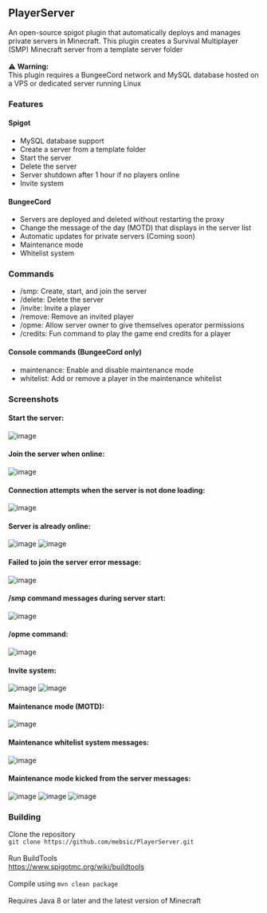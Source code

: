 ## PlayerServer
An open-source spigot plugin that automatically deploys and manages private servers in Minecraft. This plugin creates a Survival Multiplayer (SMP) Minecraft server from a template server folder
<br><br>
:warning: <b>Warning:</b><br>
This plugin requires a BungeeCord network and MySQL database hosted on a VPS or dedicated server running Linux

### Features
#### Spigot
<ul>
  <li>
    MySQL database support
  </li>
  <li>
    Create a server from a template folder
  </li>
  <li>
    Start the server
  </li>
  <li>
    Delete the server
  </li>
  <li>
    Server shutdown after 1 hour if no players online
  </li>
  <li>
    Invite system
  </li>
</ul>

#### BungeeCord
<ul>
  <li>
    Servers are deployed and deleted without restarting the proxy
  </li>
  <li>
    Change the message of the day (MOTD) that displays in the server list 
  </li>
  <li>
    Automatic updates for private servers (Coming soon)
  </li>
  <li>
    Maintenance mode
  </li>
  <li>
    Whitelist system
  </li>
</ul>

### Commands
<ul>
  <li>
    /smp: Create, start, and join the server
  </li>
  <li>
    /delete: Delete the server
  </li>
  <li>
    /invite: Invite a player
  </li>
  <li>
    /remove: Remove an invited player
  </li>
  <li>
    /opme: Allow server owner to give themselves operator permissions
  </li>
  <li>
    /credits: Fun command to play the game end credits for a player 
  </li>
</ul>

#### Console commands (BungeeCord only)
<ul>
  <li>
    maintenance: Enable and disable maintenance mode
  </li>
  <li>
    whitelist: Add or remove a player in the maintenance whitelist
  </li>
</ul>

### Screenshots
#### Start the server:
![image](https://user-images.githubusercontent.com/39607018/212556292-417d2861-b182-4364-bf1b-dd1b882eedb1.png)

#### Join the server when online:
![image](https://user-images.githubusercontent.com/39607018/212556295-d19bf035-9d20-4c38-b020-d314b4fb4cf2.png)

#### Connection attempts when the server is not done loading:
![image](https://user-images.githubusercontent.com/39607018/212557194-492dd466-35c3-44d2-8f49-43b154197e83.png)

#### Server is already online:
![image](https://user-images.githubusercontent.com/39607018/212556624-4f631010-de89-4076-b744-10a907a5479f.png)
![image](https://user-images.githubusercontent.com/39607018/212557038-f82fbdca-e8c2-4ab9-add8-b46ffac333be.png)

#### Failed to join the server error message:
![image](https://user-images.githubusercontent.com/39607018/212557498-bb2b9fbf-6161-4079-991f-4c024fc4544d.png)

#### /smp command messages during server start:
![image](https://user-images.githubusercontent.com/39607018/212555689-79f75242-98d2-4419-9e37-2075022e99e1.png)

#### /opme command:
![image](https://user-images.githubusercontent.com/39607018/212555669-67785bca-a0c4-4608-a643-7ef1bcb0a4c1.png)

#### Invite system:
![image](https://user-images.githubusercontent.com/39607018/212555603-27d9613f-a2a1-4b56-80bb-3dfc25a27617.png)
![image](https://user-images.githubusercontent.com/39607018/212555638-875eac94-d87d-44e3-920a-d49a952068b3.png)

#### Maintenance mode (MOTD):
![image](https://user-images.githubusercontent.com/39607018/212554680-6809a144-f80f-44fe-945b-2e812739bde7.png)

#### Maintenance whitelist system messages:
![image](https://user-images.githubusercontent.com/39607018/212554800-6f2a960c-7e0c-4756-b9d9-b3cd29291964.png)

#### Maintenance mode kicked from the server messages:
![image](https://user-images.githubusercontent.com/39607018/212554871-77496173-a200-4029-8b5e-b083db1ebfed.png)
![image](https://user-images.githubusercontent.com/39607018/212554850-28ee5ab6-140b-446b-9cac-8273f97bad11.png)
![image](https://user-images.githubusercontent.com/39607018/212554825-4fe4b33f-653f-4e60-8107-5fa5ad53796e.png)

### Building
Clone the repository
<br>
`git clone https://github.com/mebsic/PlayerServer.git`
<br><br>
Run BuildTools
<br>
https://www.spigotmc.org/wiki/buildtools
<br><br>
Compile using `mvn clean package`
<br><br>
Requires Java 8 or later and the latest version of Minecraft
